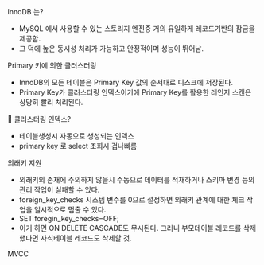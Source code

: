 InnoDB 는?
- MySQL 에서 사용할 수 있는 스토리지 엔진중 거의 유일하게 레코드기반의 잠금을 제공함.
- 그 덕에 높은 동시성 처리가 가능하고 안정적이며 성능이 뛰어남.
  
Primary 키에 의한 클러스터링
- InnoDB의 모든 테이블은 Primary Key 값의 순서대로 디스크에 저장된다.
- Primary Key가 클러스터링 인덱스이기에 Primary Key를 활용한 레인지 스캔은 상당히 빨리 처리된다.

👀 클러스터링 인덱스?
- 테이블생성시 자동으로 생성되는 인덱스
- primary key 로 select 조회시 겁나빠름

외래키 지원
- 외래키의 존재에 주의하지 않을시 수동으로 데이터를 적재하거나 스키마 변경 등의 관리 작업이 실패할 수 있다.
- foreign_key_checks 시스템 변수를 0으로 설정하면 외래키 관계에 대한 체크 작업을 일시적으로 멈출 수 있다.
- SET foregin_key_checks=OFF;
- 이거 하면 ON DELETE CASCADE도 무시된다. 그러니 부모테이블 레코드를 삭제했다면 자식테이블 레코드도 삭제할 것.
  
MVCC
